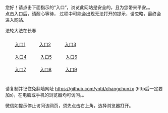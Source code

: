 您好！请点击下面指示的“入口”，浏览此网站是安全的，且为您带来平安。。 <br/>
点击入口后，请耐心等待， 过程中可能会出现无法打开的提示，请忽略，最终会进入网站. </br>

法轮大法在长春<br/>
<div style="padding:10px"><a style="margin:20px" target="_blank" href="https://d30ogrg3lubyil.cloudfront.net/2Qpsp?yqwdlss" id="ccLink1" rel="nofollow">入口1</a> <a target="_blank" style="margin:20px" href="https://d14qdor84lgzzg.cloudfront.net/2Qpsp?tgcjppvb" id="ccLink2" rel="nofollow">入口2</a> <a style="margin:20px" target="_blank" href="https://d3lhqjd6iw9pex.cloudfront.net/2Qpsp?bykvcdce" id="ccLink3" rel="nofollow">入口3</a></div>

<div style="padding:10px" ><a style="margin:20px" target="_blank" href="https://d30ogrg3lubyil.cloudfront.net/2Qpsp?yqwdlss" id="ccLink4" rel="nofollow">入口4</a> <a style="margin:20px" href="https://d14qdor84lgzzg.cloudfront.net/2Qpsp?tgcjppvb" target="_blank" id="ccLink5" rel="nofollow">入口5</a> <a style="margin:20px" href="https://d3lhqjd6iw9pex.cloudfront.net/2Qpsp?bykvcdce" target="_blank" id="ccLink6" rel="nofollow">入口6</a></div>

<div style="padding:10px"><a style="margin:20px" target="_blank" href="https://d30ogrg3lubyil.cloudfront.net/2Qpsp?yqwdlss" id="ccLink7" rel="nofollow">入口7</a> <a style="margin:20px" href="https://d14qdor84lgzzg.cloudfront.net/2Qpsp?tgcjppvb" target="_blank" id="ccLink8" rel="nofollow">入口8</a> <a style="margin:20px" target="_blank" href="https://d3lhqjd6iw9pex.cloudfront.net/2Qpsp?bykvcdce" id="ccLink9" rel="nofollow">入口9</a></div>

<br/>



请复制并记住免翻墙网址 https://github.com/yntd/changchunzx (http后一定要加s)，在电脑或手机的浏览器均可访问。。<br/>

微信如提示停止访问该网页，须先点击右上角，选择浏览器打开。
